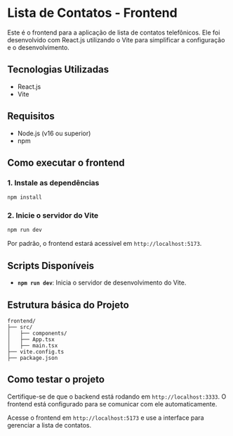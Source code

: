 # Lista de Contatos - Frontend

Este é o frontend para a aplicação de lista de contatos telefônicos. Ele foi desenvolvido com React.js utilizando o Vite para simplificar a configuração e o desenvolvimento.

## Tecnologias Utilizadas
- React.js
- Vite

## Requisitos
- Node.js (v16 ou superior)
- npm

## Como executar o frontend

### 1. Instale as dependências
```bash
npm install
```

### 2. Inicie o servidor do Vite
```bash
npm run dev
```

Por padrão, o frontend estará acessível em `http://localhost:5173`.

## Scripts Disponíveis
- **`npm run dev`**: Inicia o servidor de desenvolvimento do Vite.

## Estrutura básica do Projeto
```
frontend/
├── src/
│   ├── components/
│   ├── App.tsx
│   ├── main.tsx
├── vite.config.ts
├── package.json
```

## Como testar o projeto
Certifique-se de que o backend está rodando em `http://localhost:3333`. O frontend está configurado para se comunicar com ele automaticamente.

Acesse o frontend em `http://localhost:5173` e use a interface para gerenciar a lista de contatos.